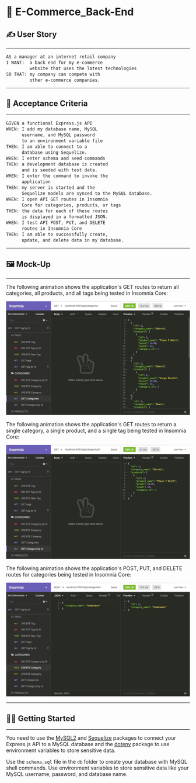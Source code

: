 # 🧮 E-Commerce_Back-End

## ✍️ User Story

---

```
AS a manager at an internet retail company
I WANT:  a back end for my e-commerce
         website that uses the latest technologies
SO THAT: my company can compete with
         other e-commerce companies.
```

---

## 🤝 Acceptance Criteria

---

```
GIVEN a functional Express.js API
WHEN: I add my database name, MySQL
      username, and MySQL password
      to an environment variable file
THEN: I am able to connect to a
      database using Sequelize.
WHEN: I enter schema and seed commands
THEN: a development database is created
      and is seeded with test data.
WHEN: I enter the command to invoke the
      application
THEN: my server is started and the
      Sequelize models are synced to the MySQL database.
WHEN: I open API GET routes in Insomnia
      Core for categories, products, or tags
THEN: the data for each of these routes
      is displayed in a formatted JSON.
WHEN: I test API POST, PUT, and DELETE
      routes in Insomnia Core
THEN: I am able to successfully create,
      update, and delete data in my database.

```

---

## 🖼️ Mock-Up

---

The following animation shows the application's GET routes to return all categories, all products, and all tags being tested in Insomnia Core:

![In Insomnia Core, the user tests “GET tags,” “GET Categories,” and “GET All Products.”.](./Assets/13-orm-homework-demo-01.gif)

The following animation shows the application's GET routes to return a single category, a single product, and a single tag being tested in Insomnia Core:

![In Insomnia Core, the user tests “GET tag by id,” “GET Category by ID,” and “GET One Product.”](./Assets/13-orm-homework-demo-02.gif)

The following animation shows the application's POST, PUT, and DELETE routes for categories being tested in Insomnia Core:

![In Insomnia Core, the user tests “DELETE Category by ID,” “CREATE Category,” and “UPDATE Category.”](./Assets/13-orm-homework-demo-03.gif)

---

## 🏃‍♂️ Getting Started

---

You need to use the [MySQL2](https://www.npmjs.com/package/mysql2) and [Sequelize](https://www.npmjs.com/package/sequelize) packages to connect your Express.js API to a MySQL database and the [dotenv](https://www.npmjs.com/package/dotenv) package to use environment variables to store sensitive data.

Use the `schema.sql` file in the `db` folder to create your database with MySQL shell commands. Use environment variables to store sensitive data like your MySQL username, password, and database name.

